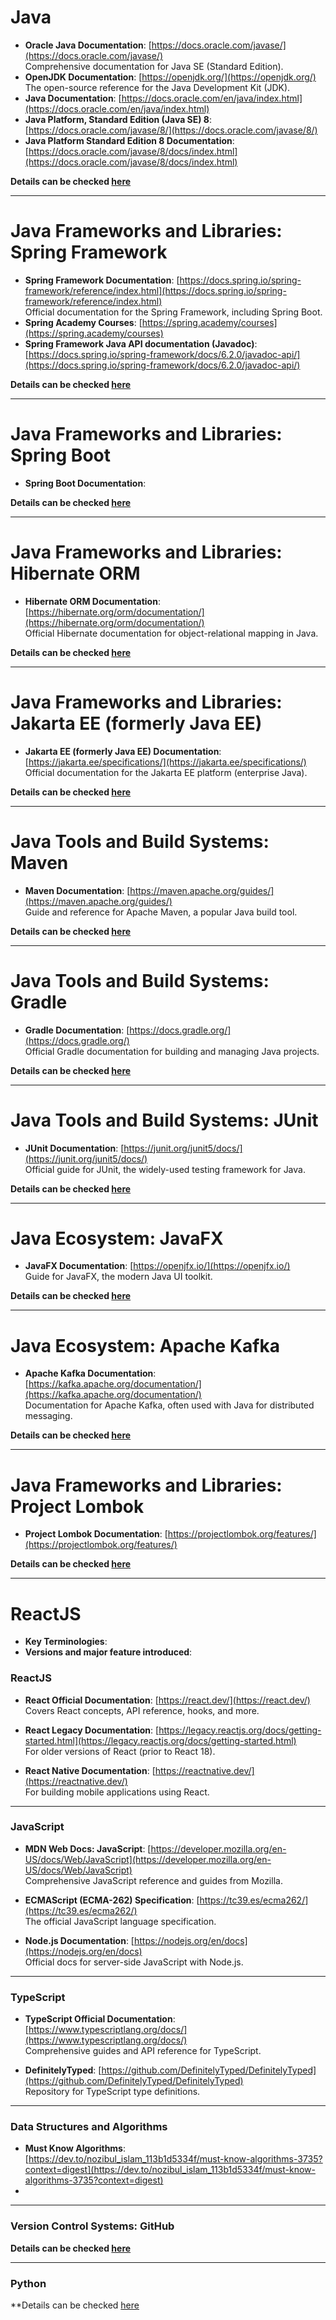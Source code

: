 # Java  

- **Oracle Java Documentation**: [https://docs.oracle.com/javase/](https://docs.oracle.com/javase/)  
   Comprehensive documentation for Java SE (Standard Edition).  
- **OpenJDK Documentation**: [https://openjdk.org/](https://openjdk.org/)  
   The open-source reference for the Java Development Kit (JDK). 
- **Java Documentation**: [https://docs.oracle.com/en/java/index.html](https://docs.oracle.com/en/java/index.html)
- **Java Platform, Standard Edition (Java SE) 8**: [https://docs.oracle.com/javase/8/](https://docs.oracle.com/javase/8/)
- **Java Platform Standard Edition 8 Documentation**: [https://docs.oracle.com/javase/8/docs/index.html](https://docs.oracle.com/javase/8/docs/index.html)



**Details can be checked [here](./topics/java/index.md)**

----




   
# Java Frameworks and Libraries:  Spring Framework  

- **Spring Framework Documentation**: [https://docs.spring.io/spring-framework/reference/index.html](https://docs.spring.io/spring-framework/reference/index.html)  
   Official documentation for the Spring Framework, including Spring Boot.  
- **Spring Academy Courses**: [https://spring.academy/courses](https://spring.academy/courses)
- **Spring Framework Java API documentation (Javadoc)**: [https://docs.spring.io/spring-framework/docs/6.2.0/javadoc-api/](https://docs.spring.io/spring-framework/docs/6.2.0/javadoc-api/)



**Details can be checked [here](./topics/spring-framework/index.md)**

---




# Java Frameworks and Libraries:  Spring Boot

- **Spring Boot Documentation**:

**Details can be checked [here](./topics/spring-boot/index.md)**

---


# Java Frameworks and Libraries:  Hibernate ORM  


- **Hibernate ORM Documentation**: [https://hibernate.org/orm/documentation/](https://hibernate.org/orm/documentation/)  
   Official Hibernate documentation for object-relational mapping in Java.  

**Details can be checked [here](./topics/hibernate-orm/index.md)**
   
---



# Java Frameworks and Libraries:  Jakarta EE (formerly Java EE)  

- **Jakarta EE (formerly Java EE) Documentation**: [https://jakarta.ee/specifications/](https://jakarta.ee/specifications/)  
   Official documentation for the Jakarta EE platform (enterprise Java).  
   
**Details can be checked [here](./topics/hibernate-orm/index.md)**
   
---



# Java Tools and Build Systems:  Maven  
- **Maven Documentation**: [https://maven.apache.org/guides/](https://maven.apache.org/guides/)  
   Guide and reference for Apache Maven, a popular Java build tool.  
   
**Details can be checked [here](./topics/hibernate-orm/index.md)**
   
---



# Java Tools and Build Systems:  Gradle  
- **Gradle Documentation**: [https://docs.gradle.org/](https://docs.gradle.org/)  
   Official Gradle documentation for building and managing Java projects.  


**Details can be checked [here](./topics/hibernate-orm/index.md)**
   
---


   
# Java Tools and Build Systems: JUnit  
- **JUnit Documentation**: [https://junit.org/junit5/docs/](https://junit.org/junit5/docs/)  
   Official guide for JUnit, the widely-used testing framework for Java.  
   
**Details can be checked [here](./topics/hibernate-orm/index.md)**
   
---



# Java Ecosystem:  JavaFX
- **JavaFX Documentation**: [https://openjfx.io/](https://openjfx.io/)  
   Guide for JavaFX, the modern Java UI toolkit.  
   

**Details can be checked [here](./topics/hibernate-orm/index.md)**
   
---


   
# Java Ecosystem:  Apache Kafka
- **Apache Kafka Documentation**: [https://kafka.apache.org/documentation/](https://kafka.apache.org/documentation/)  
    Documentation for Apache Kafka, often used with Java for distributed messaging.  
    

**Details can be checked [here](./topics/hibernate-orm/index.md)**
   
---


# Java Frameworks and Libraries:  Project Lombok
- **Project Lombok Documentation**: [https://projectlombok.org/features/](https://projectlombok.org/features/)


**Details can be checked [here](./topics/project-lombok/index.md)**






---

# ReactJS
- **Key Terminologies**:
- **Versions and major feature introduced**:



### **ReactJS**
- **React Official Documentation**: [https://react.dev/](https://react.dev/)  
   Covers React concepts, API reference, hooks, and more.  
   

- **React Legacy Documentation**: [https://legacy.reactjs.org/docs/getting-started.html](https://legacy.reactjs.org/docs/getting-started.html)  
   For older versions of React (prior to React 18).  
   

- **React Native Documentation**: [https://reactnative.dev/](https://reactnative.dev/)  
   For building mobile applications using React.  
   

---

### **JavaScript**
- **MDN Web Docs: JavaScript**: [https://developer.mozilla.org/en-US/docs/Web/JavaScript](https://developer.mozilla.org/en-US/docs/Web/JavaScript)  
   Comprehensive JavaScript reference and guides from Mozilla.  
   

- **ECMAScript (ECMA-262) Specification**: [https://tc39.es/ecma262/](https://tc39.es/ecma262/)  
   The official JavaScript language specification.  
   

- **Node.js Documentation**: [https://nodejs.org/en/docs](https://nodejs.org/en/docs)  
   Official docs for server-side JavaScript with Node.js.  
   

---

### **TypeScript**
- **TypeScript Official Documentation**: [https://www.typescriptlang.org/docs/](https://www.typescriptlang.org/docs/)  
   Comprehensive guides and API reference for TypeScript.  
   

- **DefinitelyTyped**: [https://github.com/DefinitelyTyped/DefinitelyTyped](https://github.com/DefinitelyTyped/DefinitelyTyped)  
   Repository for TypeScript type definitions.  



---

### **Data Structures and Algorithms**
- **Must Know Algorithms**: [https://dev.to/nozibul_islam_113b1d5334f/must-know-algorithms-3735?context=digest](https://dev.to/nozibul_islam_113b1d5334f/must-know-algorithms-3735?context=digest) 
- 


---

### **Version Control Systems:  GitHub**
**Details can be checked [here](./topics/git/index.md)**

---

### **Python**
**Details can be checked [here](./topics/python/index.md)


